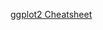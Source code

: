 [ggplot2 Cheatsheet](https://www.maths.usyd.edu.au/u/UG/SM/STAT3022/r/current/Misc/data-visualization-2.1.pdf)

